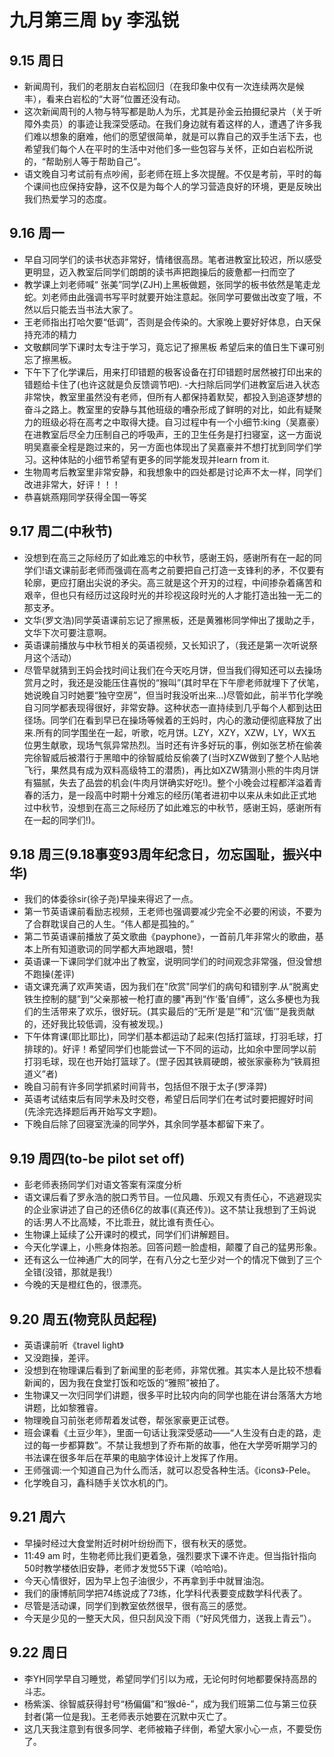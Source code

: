 # 九月第三周 by 李泓锐

## 9.15 周日
- 新闻周刊，我们的老朋友白岩松回归（在我印象中仅有一次连续两次是候丰），看来白岩松的“大哥”位置还没有动。
- 这次新闻周刊的人物与特写都是助人为乐，尤其是孙金云拍摄纪录片（关于听障外卖员）的事迹让我深受感动。在我们身边就有着这样的人，遭遇了许多我们难以想象的磨难，他们的愿望很简单，就是可以靠自己的双手生活下去，也希望我们每个人在平时的生活中对他们多一些包容与关怀，正如白岩松所说的，“帮助别人等于帮助自己”。
- 语文晚自习考试前有点吵闹，彭老师在班上多次提醒。不仅是考前，平时的每个课间也应保持安静，这不仅是为每个人的学习营造良好的环境，更是反映出我们热爱学习的态度。

## 9.16 周一
- 早自习同学们的读书状态非常好，情绪很高昂。笔者进教室比较迟，所以感受更明显，迈入教室后同学们朗朗的读书声把跑操后的疲惫都一扫而空了
- 教学课上刘老师喊“ 张美”同学(ZJH)上黑板做题，张同学的板书依然是笔走龙蛇。刘老师由此强调书写平时就要开始注意起。张同学可要做出改变了哦，不然以后只能去当书法大家了。
- 王老师指出打哈欠要“低调”，否则是会传染的。大家晚上要好好体息，白天保持充沛的精力
- 文敬麒同学下课时太专注于学习，竟忘记了擦黑板 希望后来的值日生下课可别忘了擦黑板。
- 下午下了化学课后，用来打印错题的极客设备在打印错题时居然被打印出来的错题给卡住了(也许这就是负反馈调节吧).
-大扫除后同学们进教室后进入状态非常快，教室里虽然没有老师，但所有人都保持着默契，都投入到追逐梦想的奋斗之路上。教室里的安静与其他班级的嘈杂形成了鲜明的对比，如此有疑聚力的班级必将在高考之中取得大捷。自习过程中有一个小细节:king（吴嘉豪）在进教室后尽全力压制自己的呼吸声，王的卫生任务是打扫寝室，这一方面说明吴嘉豪全程是跑过来的，另一方面也体现出了吴嘉豪并不想打扰到同学们学习。这种体贴的小细节希望有更多的同学能发现并learn from it.
- 生物周考后教室里非常安静，和我想象中的四处都是讨论声不太一样，同学们改进非常大，好评！！！
- 恭喜姚燕翔同学获得全国一等奖

## 9.17 周二(中秋节)
- 没想到在高三之际经历了如此难忘的中秋节，感谢王妈，感谢所有在一起的同学们!语文课前彭老师而强调在高考之前要把自己打造一支锋利的矛，不仅要有轮廓，更应打磨出尖说的矛尖。高三就是这个开刃的过程，中间掺杂着痛苦和艰辛，但也只有经历过这段时光的并珍视这段时光的人才能打造出独一无二的那支矛。
- 文华(罗文浩)同学英语课前忘记了擦黑板，还是黄雅彬同学伸出了援助之手，文华下次可要注意啊。
- 英语课前播放与中秋节相关的英语视频，又长知识了，（我还是第一次听说祭月这个活动）
- 尽管早就猜到王妈会找时间让我们在今天吃月饼，但当我们得知还可以去操场赏月之时，我还是没能压住喜悦的“猴叫”(其时早在下午廖老师就埋下了伏笔，她说晚自习时她要“独守空房”，但当时我没听出来...)尽管如此，前半节化学晚自习同学都表现得很好，非常安静。这种状态一直持续到几乎每个人都到达田径场。同学们在看到早已在操场等候着的王妈时，内心的激动便彻底释放了出来.所有的同学围坐在一起，听歌，吃月饼。LZY，XZY，XZW，LY，WX五位男生献歌，现场气氛异常热烈。当时还有许多好玩的事，例如张艺桥在偷袭完徐智威后被潜行于黑暗中的徐智威给反偷袭了(当时XZW做到了整个人贴地飞行，果然具有成为双料高级特工的潜质)，再比如XZW猜测小熊的牛肉月饼有猫腻，失去了品尝的机会(牛肉月饼确实好吃!)。整个小晚会过程都洋溢着青春的活力，是一段高中时期十分难忘的经历(笔者进初中以来从未如此正式地过中秋节，没想到在高三之际经历了如此难忘的中秋节，感谢王妈，感谢所有在一起的同学们!)。

## 9.18 周三(9.18事变93周年纪念日，勿忘国耻，振兴中华)
- 我们的体委徐sir(徐子尧)早操来得迟了一点。
- 第一节英语课前看励志视频，王老师也强调要减少完全不必要的闲谈，不要为了合群耽误自己的人生。“伟人都是孤独的。”
- 第二节英语课前播放了英文歌曲《payphone》，一首前几年非常火的歌曲，基本上所有知道歌词的同学都大声地跟唱，赞!
- 英语课一下课同学们就冲出了教室，说明同学们的时间观念非常强，但没曾想不跑操(差评)
- 语文课充满了欢声笑语，因为我们在"欣赏"同学们的病句和错别字.从“脱离史铁生控制的腿”到“父亲那被一枪打直的腰"再到“作‘蚤’自缚”，这么多梗也为我们的生活带来了欢乐，很好玩。(其实最后的“无所‘是是’”和“沉‘偭’”是我贡献的，还好我比较低调，没有被发现。)
- 下午体育课(耶比耶比)，同学们基本都运动了起来(包括打篮球，打羽毛球，打排球的)。好评！希望同学们也能尝试一下不同的运动，比如余中罡同学以前打羽毛球，现在也开始打篮球了。(罡子因其铁肩硬朗，被张家豪称为“铁肩担道义”者)
- 晚自习前有许多同学抓紧时间背书，包括但不限于太子(罗泽羿)
- 英语考试结束后有同学未及时交卷，希望日后同学们在考试时要把握好时间(先涂完选择题后再开始写文字题)。
- 下晚自后除了回寝室洗澡的同学外，其余同学基本都留下来了。

## 9.19 周四(to-be pilot set off)
- 彭老师表扬同学们对语文答案有深度分析
- 语文课后看了罗永浩的脱口秀节目。一位风趣、乐观又有责任心，不逃避现实的企业家讲述了自己的还债6亿的故事(《真还传》)。这不禁让我想到了王妈说的话:男人不比高矮，不比乖丑，就比谁有责任心。
- 生物课上延续了公开课时的模式，同学们们讲解题目。
- 今天化学课上，小熊身体抱恙。回答问题一脸虚相，颠覆了自己的猛男形象。
- 还有这么一位神通广大的同学，在有八分之七至少对一个的情况下做到了三个全错(没错，那就是我!）
- 今晚的天是橙红色的，很漂亮。

## 9.20 周五(物竞队员起程)
- 英语课前听《travel light》
- 又没跑操，差评。
- 没想到在物理课后看到了新闻里的彭老师，非常优雅。其实本人是比较不想看新闻的，因为我在食堂打饭和吃饭的“雅照”被拍了。
- 生物课又一次归同学们讲题，很多平时比较内向的同学也能在讲台落落大方地讲题，比如黎雅睿。
- 物理晚自习前张老师帮着发试卷，帮张家豪更正试卷。
- 班会课看《土豆少年》，里面一句话让我深受感动——“人生没有白走的路，走过的每一步都算数”。不禁让我想到了乔布斯的故事，他在大学旁听期学习的书法课在很多年后在苹果的电脑字体设计上发挥了作用。
- 王师强调:一个知道自己为什么而活，就可以忍受各种生活。《icons》-Pele。
- 化学晚自习，鑫科随手关饮水机的门。

## 9.21 周六
- 早操时经过大食堂附近时树叶纷纷而下，很有秋天的感觉。
- 11:49 am 时，生物老师比我们更着急，强烈要求下课不许走。但当指针指向50时教学楼依旧安静，老师才发觉55下课（哈哈哈)。
- 今天心情很好，因为早上包子油很少，不再拿到手中就冒油泡。
- 我们的康博航同学把74练说成了73练，化学科代表要变成数学科代表了。
- 尽管是活动课，同学们到教室依然很早，很有高三的感觉。
- 今天是少见的一整天大风，但只刮风没下雨（“好风凭借力，送我上青云”）。

## 9.22 周日
- 李YH同学早自习睡觉，希望同学们引以为戒，无论何时何地都要保持高昂的斗志。
- 杨紫溪、徐智威获得封号“杨偏偏”和“猴dē-”，成为我们班第二位与第三位获封者(第一位是我)。王老师表示她要在沉默中灭亡了。
- 这几天我注意到有很多同学、老师被箱子绊倒，希望大家小心一点，不要受伤了。